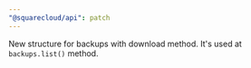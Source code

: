 ```yaml
---
"@squarecloud/api": patch
---
```


New structure for backups with download method. It's used at `backups.list()` method.
